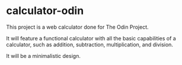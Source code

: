 # calculator-odin

This project is a web calculator done for The Odin Project. 

It will feature a functional calculator with all the basic capabilities of a calculator, such as addition, subtraction, multiplication, and division.

It will be a minimalistic design.